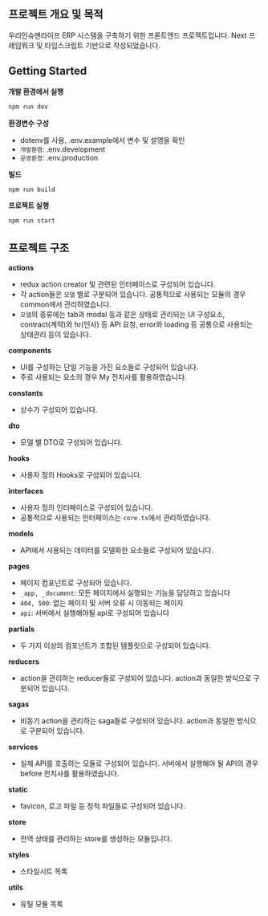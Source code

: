 ## 프로젝트 개요 및 목적

우리인슈맨라이프 ERP 시스템을 구축하기 위한 프론트엔드 프로젝트입니다. Next 프레임워크 및 타입스크립트 기반으로 작성되었습니다.

## Getting Started

**개발 환경에서 실행**

```bash
npm run dev
```

**환경변수 구성**

-   dotenv를 사용, .env.example에서 변수 및 설명을 확인
-   `개발환경`: .env.development
-   `운영환경`: .env.production

**빌드**

```bash
npm run build
```

**프로젝트 실행**

```bash
npm run start
```

## 프로젝트 구조

**actions**

-   redux action creator 및 관련된 인터페이스로 구성되어 있습니다.
-   각 action들은 `모델` 별로 구분되어 있습니다. 공통적으로 사용되는 모듈의 경우 common에서 관리하였습니다.
-   `모델`의 종류에는 tab과 modal 등과 같은 상태로 관리되는 UI 구성요소, contract(계약)와 hr(인사) 등 API 요청, error와 loading 등 공통으로 사용되는 상태관리 등이 있습니다.

**components**

-   UI를 구성하는 단일 기능을 가진 요소들로 구성되어 있습니다.
-   주로 사용되는 요소의 경우 My 전치사를 활용하였습니다.

**constants**

-   상수가 구성되어 있습니다.

**dto**

-   모델 별 DTO로 구성되어 있습니다.

**hooks**

-   사용자 정의 Hooks로 구성되어 있습니다.

**interfaces**

-   사용자 정의 인터페이스로 구성되어 있습니다.
-   공통적으로 사용되는 인터페이스는 `core.ts`에서 관리하였습니다.

**models**

-   API에서 사용되는 데이터를 모델화한 요소들로 구성되어 있습니다.

**pages**

-   페이지 컴포넌트로 구성되어 있습니다.
-   `_app, _document`: 모든 페이지에서 실행되는 기능을 담당하고 있습니다
-   `404, 500`: 없는 페이지 및 서버 오류 시 이동되는 페이지
-   `api`: 서버에서 실행해야될 api로 구성되어 있습니다

**partials**

-   두 가지 이상의 컴포넌트가 조합된 템플릿으로 구성되어 있습니다.

**reducers**

-   action을 관리하는 reducer들로 구성되어 있습니다. action과 동일한 방식으로 구분되어 있습니다.

**sagas**

-   비동기 action을 관리하는 saga들로 구성되어 있습니다. action과 동일한 방식으로 구분되어 있습니다.

**services**

-   실제 API를 호출하는 모듈로 구성되어 있습니다. 서버에서 실행해야 될 API의 경우 before 전치사를 활용하였습니다.

**static**

-   favicon, 로고 파일 등 정적 파일들로 구성되어 있습니다.

**store**

-   전역 상태를 관리하는 store를 생성하는 모듈입니다.

**styles**

-   스타일시트 목록

**utils**

-   유틸 모듈 목록
